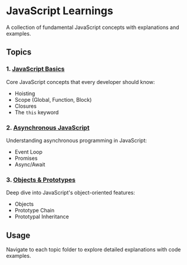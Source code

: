 # JavaScript Learnings

A collection of fundamental JavaScript concepts with explanations and examples.

## Topics

### 1. [JavaScript Basics](./basics/)
Core JavaScript concepts that every developer should know:
- Hoisting
- Scope (Global, Function, Block)
- Closures
- The `this` keyword

### 2. [Asynchronous JavaScript](./async/)
Understanding asynchronous programming in JavaScript:
- Event Loop
- Promises
- Async/Await

### 3. [Objects & Prototypes](./objects-prototypes/)
Deep dive into JavaScript's object-oriented features:
- Objects
- Prototype Chain
- Prototypal Inheritance

## Usage

Navigate to each topic folder to explore detailed explanations with code examples. 
